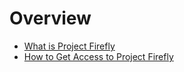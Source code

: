 # Overview

* [What is Project Firefly](overview/what_is.md)
* [How to Get Access to Project Firefly](overview/getting_access.md)
